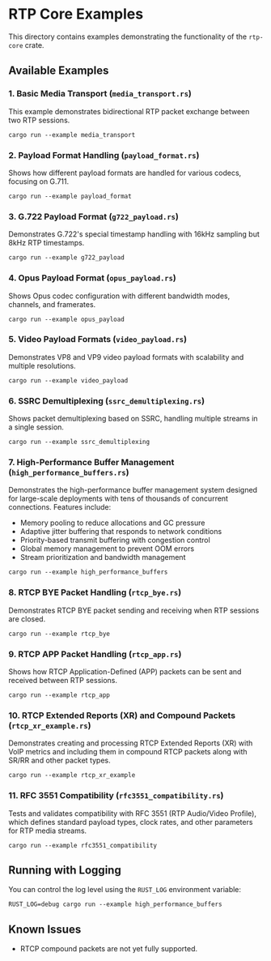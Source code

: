 # RTP Core Examples

This directory contains examples demonstrating the functionality of the `rtp-core` crate.

## Available Examples

### 1. Basic Media Transport (`media_transport.rs`)

This example demonstrates bidirectional RTP packet exchange between two RTP sessions.

```
cargo run --example media_transport
```

### 2. Payload Format Handling (`payload_format.rs`)

Shows how different payload formats are handled for various codecs, focusing on G.711.

```
cargo run --example payload_format
```

### 3. G.722 Payload Format (`g722_payload.rs`)

Demonstrates G.722's special timestamp handling with 16kHz sampling but 8kHz RTP timestamps.

```
cargo run --example g722_payload
```

### 4. Opus Payload Format (`opus_payload.rs`)

Shows Opus codec configuration with different bandwidth modes, channels, and framerates.

```
cargo run --example opus_payload
```

### 5. Video Payload Formats (`video_payload.rs`)

Demonstrates VP8 and VP9 video payload formats with scalability and multiple resolutions.

```
cargo run --example video_payload
```

### 6. SSRC Demultiplexing (`ssrc_demultiplexing.rs`)

Shows packet demultiplexing based on SSRC, handling multiple streams in a single session.

```
cargo run --example ssrc_demultiplexing
```

### 7. High-Performance Buffer Management (`high_performance_buffers.rs`)

Demonstrates the high-performance buffer management system designed for large-scale 
deployments with tens of thousands of concurrent connections. Features include:

- Memory pooling to reduce allocations and GC pressure
- Adaptive jitter buffering that responds to network conditions
- Priority-based transmit buffering with congestion control
- Global memory management to prevent OOM errors
- Stream prioritization and bandwidth management

```
cargo run --example high_performance_buffers
```

### 8. RTCP BYE Packet Handling (`rtcp_bye.rs`)

Demonstrates RTCP BYE packet sending and receiving when RTP sessions are closed.

```
cargo run --example rtcp_bye
```

### 9. RTCP APP Packet Handling (`rtcp_app.rs`)

Shows how RTCP Application-Defined (APP) packets can be sent and received between RTP sessions.

```
cargo run --example rtcp_app
```

### 10. RTCP Extended Reports (XR) and Compound Packets (`rtcp_xr_example.rs`)

Demonstrates creating and processing RTCP Extended Reports (XR) with VoIP metrics and 
including them in compound RTCP packets along with SR/RR and other packet types.

```
cargo run --example rtcp_xr_example
```

### 11. RFC 3551 Compatibility (`rfc3551_compatibility.rs`)

Tests and validates compatibility with RFC 3551 (RTP Audio/Video Profile), which defines 
standard payload types, clock rates, and other parameters for RTP media streams.

```
cargo run --example rfc3551_compatibility
```

## Running with Logging

You can control the log level using the `RUST_LOG` environment variable:

```
RUST_LOG=debug cargo run --example high_performance_buffers
```

## Known Issues

- RTCP compound packets are not yet fully supported. 